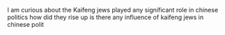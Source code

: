 

I am curious about the Kaifeng jews played any significant role in chinese politics how did they rise up is there any influence of kaifeng jews in chinese polit

